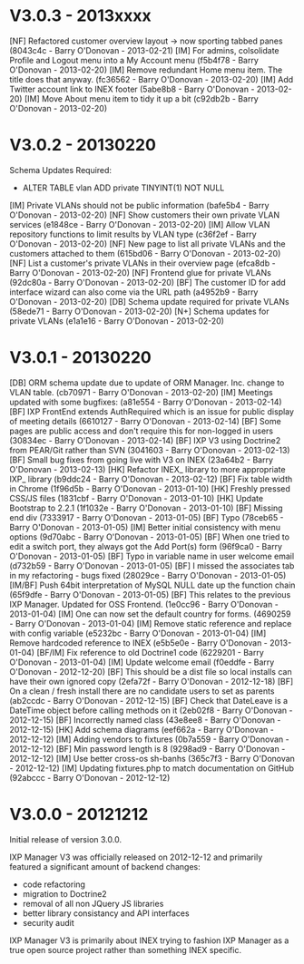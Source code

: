 # V3.0.3 - 2013xxxx

[NF] Refactored customer overview layout -> now sporting tabbed panes (8043c4c - Barry O'Donovan - 2013-02-21)
[IM] For admins, colsolidate Profile and Logout menu into a My Account menu (f5b4f78 - Barry O'Donovan - 2013-02-20)
[IM] Remove redundant Home menu item. The title does that anyway. (fc36562 - Barry O'Donovan - 2013-02-20)
[IM] Add Twitter account link to INEX footer (5abe8b8 - Barry O'Donovan - 2013-02-20)
[IM] Move About menu item to tidy it up a bit (c92db2b - Barry O'Donovan - 2013-02-20)


# V3.0.2 - 20130220

Schema Updates Required:
  - ALTER TABLE vlan ADD private TINYINT(1) NOT NULL

[IM] Private VLANs should not be public information (bafe5b4 - Barry O'Donovan - 2013-02-20)
[NF] Show customers their own private VLAN services (e1848ce - Barry O'Donovan - 2013-02-20)
[IM] Allow VLAN repository functions to limit results by VLAN type (c36f2ef - Barry O'Donovan - 2013-02-20)
[NF] New page to list all private VLANs and the customers attached to them (615bd06 - Barry O'Donovan - 2013-02-20)
[NF] List a customer's private VLANs in their overview page (efca8db - Barry O'Donovan - 2013-02-20)
[NF] Frontend glue for private VLANs (92dc80a - Barry O'Donovan - 2013-02-20)
[BF] The customer ID for add interface wizard can also come via the URL path (a4952b9 - Barry O'Donovan - 2013-02-20)
[DB] Schema update required for private VLANs (58ede71 - Barry O'Donovan - 2013-02-20)
[N+] Schema updates for private VLANs (e1a1e16 - Barry O'Donovan - 2013-02-20)


# V3.0.1 - 20130220

[DB] ORM schema update due to update of ORM Manager. Inc. change to VLAN table. (cb70971 - Barry O'Donovan - 2013-02-20)
[IM] Meetings updated with some bugfixes: (a81e554 - Barry O'Donovan - 2013-02-14)
[BF] IXP FrontEnd extends AuthRequired which is an issue for public display of meeting details (6610127 - Barry O'Donovan - 2013-02-14)
[BF] Some pages are public access and don't require this for non-logged in users (30834ec - Barry O'Donovan - 2013-02-14)
[BF] IXP V3 using Doctrine2 from PEAR/Git rather than SVN (3041603 - Barry O'Donovan - 2013-02-13)
[BF] Small bug fixes from going live with V3 on INEX (23a64b2 - Barry O'Donovan - 2013-02-13)
[HK] Refactor INEX_ library to more appropriate IXP_ library (b9ddc24 - Barry O'Donovan - 2013-02-12)
[BF] Fix table width in Chrome (1f96d5b - Barry O'Donovan - 2013-01-10)
[HK] Freshly pressed CSS/JS files (1831cbf - Barry O'Donovan - 2013-01-10)
[HK] Update Bootstrap to 2.2.1 (1f1032e - Barry O'Donovan - 2013-01-10)
[BF] Missing end div (7333917 - Barry O'Donovan - 2013-01-05)
[BF] Typo (78ceb65 - Barry O'Donovan - 2013-01-05)
[IM] Better initial consistency with menu options (9d70abc - Barry O'Donovan - 2013-01-05)
[BF] When one tried to edit a switch port, they always got the Add Port(s) form (96f9ca0 - Barry O'Donovan - 2013-01-05)
[BF] Typo in variable name in user welcome email (d732b59 - Barry O'Donovan - 2013-01-05)
[BF] I missed the associates tab in my refactoring - bugs fixed (28029ce - Barry O'Donovan - 2013-01-05)
[IM/BF] Push 64bit interpretation of MySQL NULL date up the function chain (65f9dfe - Barry O'Donovan - 2013-01-05)
[BF] This relates to the previous IXP Manager. Updated for OSS Frontend. (1e0cc96 - Barry O'Donovan - 2013-01-04)
[IM] One can now set the default country for forms. (4690259 - Barry O'Donovan - 2013-01-04)
[IM] Remove static reference and replace with config variable (e5232bc - Barry O'Donovan - 2013-01-04)
[IM] Remove hardcoded reference to INEX (e5b5e0e - Barry O'Donovan - 2013-01-04)
[BF/IM] Fix reference to old Doctrine1 code (6229201 - Barry O'Donovan - 2013-01-04)
[IM] Update welcome email (f0eddfe - Barry O'Donovan - 2012-12-20)
[BF] This should be a dist file so local installs can have their own ignored copy (2efa72f - Barry O'Donovan - 2012-12-18)
[BF] On a clean / fresh install there are no candidate users to set as parents (ab2ccdc - Barry O'Donovan - 2012-12-15)
[BF] Check that DateLeave is a DateTime object before calling methods on it (2eb02f8 - Barry O'Donovan - 2012-12-15)
[BF] Incorrectly named class (43e8ee8 - Barry O'Donovan - 2012-12-15)
[HK] Add schema diagrams (eef662a - Barry O'Donovan - 2012-12-12)
[IM] Adding vendors to fixtures (0b7a559 - Barry O'Donovan - 2012-12-12)
[BF] Min password length is 8 (9298ad9 - Barry O'Donovan - 2012-12-12)
[IM] Use better cross-os sh-banhs (365c7f3 - Barry O'Donovan - 2012-12-12)
[IM] Updating fixtures.php to match documentation on GitHub (92abccc - Barry O'Donovan - 2012-12-12)


# V3.0.0 - 20121212

Initial release of version 3.0.0.

IXP Manager V3 was officially released on 2012-12-12 and primarily featured a significant amount of backend changes:

* code refactoring
* migration to Doctrine2
* removal of all non JQuery JS libraries
* better library consistancy and API interfaces
* security audit

IXP Manager V3 is primarily about INEX trying to fashion IXP Manager as a true open source project rather than something INEX specific.
